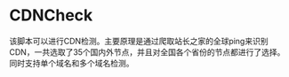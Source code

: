 # CDNCheck
该脚本可以进行CDN检测。主要原理是通过爬取站长之家的全球ping来识别CDN，一共选取了35个国内外节点，并且对全国各个省份的节点都进行了选择。同时支持单个域名和多个域名检测。
